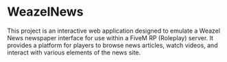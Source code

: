 # WeazelNews
This project is an interactive web application designed to emulate a Weazel News newspaper interface for use within a FiveM RP (Roleplay) server. It provides a platform for players to browse news articles, watch videos, and interact with various elements of the news site.
